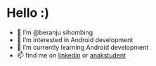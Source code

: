 # Hello :)
- 👋 I’m @beranju sihombing
- 👀 I’m interested in Android development
- 🌱 I’m currently learning Android development
- 📫 find me on [linkedin](https://www.linkedin.com/in/beranju-sihombing) or [anakstudent](http://anakstudent.xyz)

<!---
ribakmasude/ribakmasude is a ✨ special ✨ repository because its `README.md` (this file) appears on your GitHub profile.
You can click the Preview link to take a look at your changes.
--->
